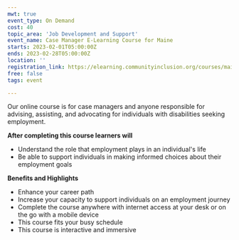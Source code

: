 ```yaml
---
mwt: true
event_type: On Demand
cost: 40
topic_area: 'Job Development and Support'
event_name: Case Manager E-Learning Course for Maine
starts: 2023-02-01T05:00:00Z
ends: 2023-02-28T05:00:00Z
location: ''
registration_link: https://elearning.communityinclusion.org/courses/maines-vision-for-employment
free: false
tags: event

---
```

Our online course is for case managers and anyone responsible for advising, assisting, and advocating for individuals with disabilities seeking employment.

**After completing this course learners will**

* Understand the role that employment plays in an individual's life
* Be able to support individuals in making informed choices about their employment goals

**Benefits and Highlights**

* Enhance your career path
* Increase your capacity to support individuals on an employment journey
* Complete the course anywhere with internet access at your desk or on the go with a mobile device
* This course fits your busy schedule
* This course is interactive and immersive